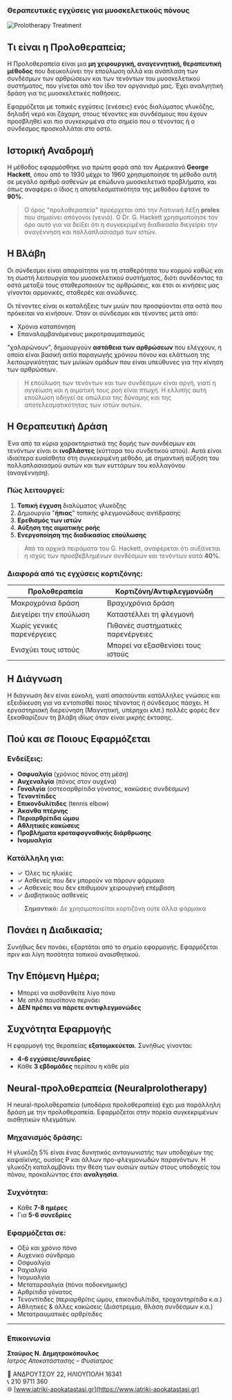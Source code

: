 ### Θεραπευτικές εγχύσεις για μυοσκελετικούς πόνους

![Prolotherapy Treatment](https://www.melbournearthritis.com.au/images/prolotherapy-img2.jpg)

## Τι είναι η Προλοθεραπεία;

Η Προλοθεραπεία είναι μια **μη χειρουργική, αναγεννητική, θεραπευτική μέθοδος** που διευκολύνει την επούλωση αλλά και ανάπλαση των συνδέσμων των αρθρώσεων και των τενόντων του μυοσκελετικού συστήματος, που γίνεται από τον ίδιο τον οργανισμό μας. Έχει αναλγητική δράση για τις μυοσκελετικές παθήσεις.

Εφαρμόζεται με τοπικές εγχύσεις (ενέσεις) ενός διαλύματος γλυκόζης, δηλαδή νερό και ζάχαρη, στους τένοντες και συνδέσμους που έχουν προσβληθεί και πιο συγκεκριμένα στο σημείο που ο τένοντας ή ο σύνδεσμος προσκολλάται στο οστό.

## Ιστορική Αναδρομή

Η μέθοδος εφαρμόσθηκε για πρώτη φορά από τον Αμερικανό **George Hackett**, όπου από το 1930 μέχρι το 1960 χρησιμοποίησε τη μέθοδο αυτή σε μεγάλο αριθμό ασθενών με επώδυνα μυοσκελετικά προβλήματα, και όπως αναφέρει ο ίδιος η αποτελεσματικότητα της μεθόδου έφτανε το **90%**.

> Ο όρος "προλοθεραπεία" προέρχεται από την Λατινική λέξη **proles** που σημαίνει απόγονοι (γενιά). Ο Dr. G. Hackett χρησιμοποίησε τον όρο αυτό για να δείξει ότι η συγκεκριμένη διαδικασία διεγείρει την αναγέννηση και πολλαπλασιασμό των ιστών.

## Η Βλάβη

Οι σύνδεσμοι είναι απαραίτητοι για τη σταθερότητα του κορμού καθώς και τη σωστή λειτουργία του μυοσκελετικού συστήματος, διότι συνδέοντας τα οστά μεταξύ τους σταθεροποιούν τις αρθρώσεις, και έτσι οι κινήσεις μας γίνονται αρμονικές, σταθερές και ανώδυνες.

Οι τένοντες είναι οι καταλήξεις των μυών που προσφύονται στα οστά που πρόκειται να κινήσουν. Όταν οι σύνδεσμοι και τένοντες μετά από:

- Χρόνια καταπόνηση
- Επαναλαμβανόμενους μικροτραυματισμούς

"χαλαρώνουν", δημιουργούν **αστάθεια των αρθρώσεων** που ελέγχουν, η οποία είναι βασική αιτία παραγωγής χρόνιου πόνου και ελάττωση της λειτουργικότητας των μυϊκών ομάδων που είναι υπεύθυνες για την κίνηση των αρθρώσεων.

> Η επούλωση των τενόντων και των συνδέσμων είναι αργή, γιατί η αγγείωση και η αιματική τους ροή είναι πτωχή. Η ελλιπής αυτή επούλωση οδηγεί σε απώλεια της δύναμης και της αποτελεσματικότητας των ιστών αυτών.

## Η Θεραπευτική Δράση

Ένα από τα κύρια χαρακτηριστικά της δομής των συνδέσμων και τενόντων είναι οι **ινοβλάστες** (κύτταρα του συνδετικού ιστού). Αυτά είναι ιδιαίτερα ευαίσθητα στη συγκεκριμένη μέθοδο, με σημαντική αύξηση του πολλαπλασιασμού αυτών και των κυττάρων του κολλαγόνου (αναγέννηση).

### Πώς λειτουργεί:

1. **Τοπική έγχυση** διαλύματος γλυκόζης
2. Δημιουργία "**ήπιας**" τοπικής φλεγμονώδους αντίδρασης
3. **Ερεθισμός των ιστών**
4. **Αύξηση της αιματικής ροής**
5. **Ενεργοποίηση της διαδικασίας επούλωσης**

> Από τα αρχικά πειράματα του G. Hackett, αναφέρεται ότι αυξάνεται η ισχύς των προσβεβλημένων συνδέσμων και τενόντων κατά **40%**.

### Διαφορά από τις εγχύσεις κορτιζόνης:

| Προλοθεραπεία              | Κορτιζόνη/Αντιφλεγμονώδη          |
| -------------------------- | --------------------------------- |
| Μακροχρόνια δράση          | Βραχυχρόνια δράση                 |
| Διεγείρει την επούλωση     | Καταστέλλει τη φλεγμονή           |
| Χωρίς γενικές παρενέργειες | Πιθανές συστηματικές παρενέργειες |
| Ενισχύει τους ιστούς       | Μπορεί να εξασθενίσει τους ιστούς |

## Η Διάγνωση

Η διάγνωση δεν είναι εύκολη, γιατί απαιτούνται κατάλληλες γνώσεις και εξειδίκευση για να εντοπισθεί ποιος τένοντας ή σύνδεσμος πάσχει. Η εργαστηριακή διερεύνηση (Μαγνητική, υπέρηχοι κλπ.) πολλές φορές δεν ξεκαθαρίζουν τη βλάβη ιδίως όταν είναι μικρής έκτασης.

## Πού και σε Ποιους Εφαρμόζεται

### Ενδείξεις:

- **Οσφυαλγία** (χρόνιος πόνος στη μέση)
- **Αυχεναλγία** (πόνος στον αυχένα)
- **Γοναλγία** (οστεοαρθρίτιδα γόνατος, κακώσεις συνδέσμων)
- **Τενοντίτιδες**
- **Επικονδυλίτιδες** (tennis elbow)
- **Άκανθα πτέρνης**
- **Περιαρθρίτιδα ώμου**
- **Αθλητικές κακώσεις**
- **Προβλήματα κροταφογναθικής διάρθρωσης**
- **Ινομυαλγία**

### Κατάλληλη για:

- ✓ Όλες τις ηλικίες
- ✓ Ασθενείς που δεν μπορούν να πάρουν φάρμακα
- ✓ Ασθενείς που δεν επιθυμούν χειρουργική επέμβαση
- ✓ Διαβητικούς ασθενείς

> **Σημαντικό:** Δε χρησιμοποιείται κορτιζόνη ούτε άλλα φάρμακα

## Πονάει η Διαδικασία;

Συνήθως δεν πονάει, εξαρτάται από το σημείο εφαρμογής. Εφαρμόζεται πριν και λίγη ποσότητα τοπικού αναισθητικού.

## Την Επόμενη Ημέρα;

- Μπορεί να αισθανθείτε λίγο πόνο
- Με απλό παυσίπονο περνάει
- **ΔΕΝ πρέπει να πάρετε αντιφλεγμονώδες**

## Συχνότητα Εφαρμογής

Η εφαρμογή της θεραπείας **εξατομικεύεται**. Συνήθως γίνονται:

- **4-6 εγχύσεις/συνεδρίες**
- Κάθε **3 εβδομάδες** περίπου η κάθε μία

## Neural-προλοθεραπεία (Neuralprolotherapy)

Η neural-προλοθεραπεία (υποδόρια προλοθεραπεία) έχει μια παράλληλη δράση με την προλοθεραπεία. Εφαρμόζεται στην πορεία συγκεκριμένων αισθητικών πλεγμάτων.

### Μηχανισμός δράσης:

Η γλυκόζη 5% είναι ένας δυνητικός ανταγωνιστής των υποδοχέων της καψαϊκίνης, ουσίας Ρ και άλλων προ-φλεγμονωδών παραγόντων. Η γλυκόζη καταλαμβάνει την θέση των ουσιών αυτών στους υποδοχείς του πόνου, προκαλώντας έτσι **αναλγησία**.

### Συχνότητα:

- Κάθε **7-8 ημέρες**
- Για **5-6 συνεδρίες**

### Εφαρμόζεται σε:

- Οξύ και χρόνιο πόνο
- Αυχενικό σύνδρομο
- Οσφυαλγία
- Ραχιαλγία
- Ινομυαλγία
- Μεταταρσαλγία (πόνοι ποδοκνημικής)
- Αρθρίτιδα γόνατος
- Τενοντίτιδες (περιαρθρίτις ώμου, επικονδυλίτιδα, τροχαντηρίτιδα κ.α.)
- Αθλητικές & άλλες κακώσεις (Διάστρεμμα, θλάση συνδέσμων κ.α.)
- Μετατραυματικές αρθρίτιδες

---

### Επικοινωνία

**Σταύρος Ν. Δημητρακόπουλος**  
_Ιατρός Αποκατάστασης – Φυσίατρος_

📍 ΑΝΔΡΟΥΤΣΟΥ 22, ΗΛΙΟΥΠΟΛΗ 16341  
📞 210 9711 360  
🌐 [www.iatriki-apokatastasi.gr](https://www.iatriki-apokatastasi.gr)
